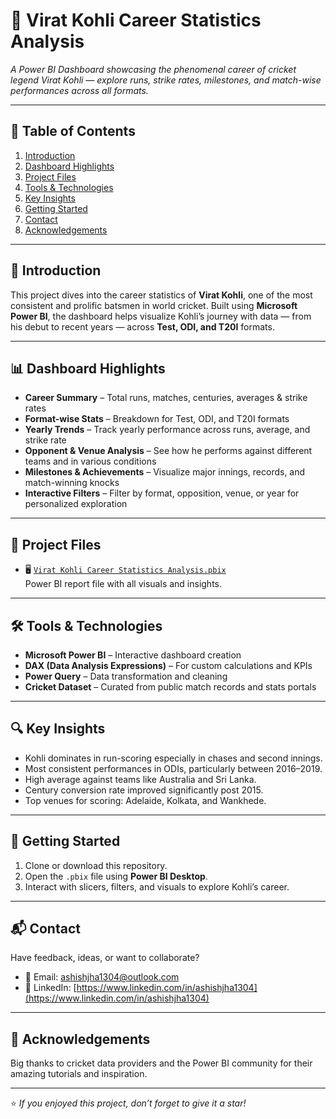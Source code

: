 # 🏏 Virat Kohli Career Statistics Analysis

_A Power BI Dashboard showcasing the phenomenal career of cricket legend Virat Kohli — explore runs, strike rates, milestones, and match-wise performances across all formats._

---

## 📌 Table of Contents
1. [Introduction](#introduction)  
2. [Dashboard Highlights](#dashboard-highlights)  
3. [Project Files](#project-files)  
4. [Tools & Technologies](#tools--technologies)  
5. [Key Insights](#key-insights)  
6. [Getting Started](#getting-started)  
7. [Contact](#contact)  
8. [Acknowledgements](#acknowledgements)

---

## 🎯 Introduction

This project dives into the career statistics of **Virat Kohli**, one of the most consistent and prolific batsmen in world cricket. Built using **Microsoft Power BI**, the dashboard helps visualize Kohli’s journey with data — from his debut to recent years — across **Test, ODI, and T20I** formats.

---

## 📊 Dashboard Highlights

- **Career Summary** – Total runs, matches, centuries, averages & strike rates  
- **Format-wise Stats** – Breakdown for Test, ODI, and T20I formats  
- **Yearly Trends** – Track yearly performance across runs, average, and strike rate  
- **Opponent & Venue Analysis** – See how he performs against different teams and in various conditions  
- **Milestones & Achievements** – Visualize major innings, records, and match-winning knocks  
- **Interactive Filters** – Filter by format, opposition, venue, or year for personalized exploration

---

## 📁 Project Files

- 🖥️ [`Virat Kohli Career Statistics Analysis.pbix`](https://github.com/ashishjha1304/kohli-career-analysis/blob/main/Virat%20Kohli%20Career%20Statistics%20Analysis.pbix)  
  Power BI report file with all visuals and insights.

---

## 🛠️ Tools & Technologies

- **Microsoft Power BI** – Interactive dashboard creation  
- **DAX (Data Analysis Expressions)** – For custom calculations and KPIs  
- **Power Query** – Data transformation and cleaning  
- **Cricket Dataset** – Curated from public match records and stats portals

---

## 🔍 Key Insights

- Kohli dominates in run-scoring especially in chases and second innings.  
- Most consistent performances in ODIs, particularly between 2016–2019.  
- High average against teams like Australia and Sri Lanka.  
- Century conversion rate improved significantly post 2015.  
- Top venues for scoring: Adelaide, Kolkata, and Wankhede.

---

## 🚀 Getting Started

1. Clone or download this repository.  
2. Open the `.pbix` file using **Power BI Desktop**.  
3. Interact with slicers, filters, and visuals to explore Kohli’s career.

---

## 📬 Contact

Have feedback, ideas, or want to collaborate?

- 📧 Email: ashishjha1304@outlook.com  
- 🔗 LinkedIn: [https://www.linkedin.com/in/ashishjha1304](https://www.linkedin.com/in/ashishjha1304)

---

## 🙌 Acknowledgements

Big thanks to cricket data providers and the Power BI community for their amazing tutorials and inspiration.

---

⭐ _If you enjoyed this project, don’t forget to give it a star!_

